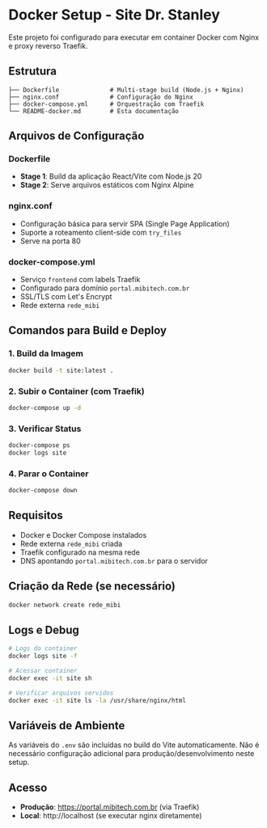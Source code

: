 # Docker Setup - Site Dr. Stanley

Este projeto foi configurado para executar em container Docker com Nginx e proxy reverso Traefik.

## Estrutura

```
├── Dockerfile              # Multi-stage build (Node.js + Nginx)
├── nginx.conf              # Configuração do Nginx
├── docker-compose.yml      # Orquestração com Traefik
└── README-docker.md        # Esta documentação
```

## Arquivos de Configuração

### Dockerfile
- **Stage 1**: Build da aplicação React/Vite com Node.js 20
- **Stage 2**: Serve arquivos estáticos com Nginx Alpine

### nginx.conf
- Configuração básica para servir SPA (Single Page Application)
- Suporte a roteamento client-side com `try_files`
- Serve na porta 80

### docker-compose.yml
- Serviço `frontend` com labels Traefik
- Configurado para domínio `portal.mibitech.com.br`
- SSL/TLS com Let's Encrypt
- Rede externa `rede_mibi`

## Comandos para Build e Deploy

### 1. Build da Imagem
```bash
docker build -t site:latest .
```

### 2. Subir o Container (com Traefik)
```bash
docker-compose up -d
```

### 3. Verificar Status
```bash
docker-compose ps
docker logs site
```

### 4. Parar o Container
```bash
docker-compose down
```

## Requisitos

- Docker e Docker Compose instalados
- Rede externa `rede_mibi` criada
- Traefik configurado na mesma rede
- DNS apontando `portal.mibitech.com.br` para o servidor

## Criação da Rede (se necessário)
```bash
docker network create rede_mibi
```

## Logs e Debug
```bash
# Logs do container
docker logs site -f

# Acessar container
docker exec -it site sh

# Verificar arquivos servidos
docker exec -it site ls -la /usr/share/nginx/html
```

## Variáveis de Ambiente

As variáveis do `.env` são incluídas no build do Vite automaticamente. Não é necessário configuração adicional para produção/desenvolvimento neste setup.

## Acesso

- **Produção**: https://portal.mibitech.com.br (via Traefik)
- **Local**: http://localhost (se executar nginx diretamente)